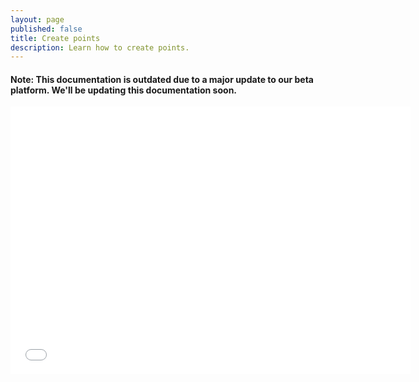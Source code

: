 ```yaml
---
layout: page
published: false
title: Create points
description: Learn how to create points.
---
```

#### Note: This documentation is outdated due to a major update to our beta platform. We'll be updating this documentation soon.

<div class="wistia-container">
<iframe src="//fast.wistia.net/embed/iframe/nht7n66v2u?videoFoam=true" allowtransparency="true" frameborder="0" scrolling="no" class="wistia_embed" name="wistia_embed" allowfullscreen mozallowfullscreen webkitallowfullscreen oallowfullscreen msallowfullscreen width="640" height="428"></iframe><script src="//fast.wistia.net/assets/external/E-v1.js"></script>
</div>
